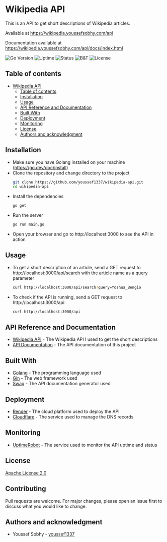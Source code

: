 # Wikipedia API
This is an API to get short descriptions of Wikipedia articles.

Available at https://wikipedia.youssefsobhy.com/api

Documentation available at https://wikipedia.youssefsobhy.com/api/docs/index.html

![Go Version](https://img.shields.io/github/go-mod/go-version/youssef1337/wikipedia-api)
![Uptime](https://img.shields.io/uptimerobot/ratio/m793223758-f73506a770999c5e13ade54f)
![Status](https://img.shields.io/uptimerobot/status/m793223758-f73506a770999c5e13ade54f)
![B&T](https://github.com/youssef1337/wikipedia-api/actions/workflows/build-and-run-tests.yaml/badge.svg)
![License](https://img.shields.io/badge/License-Apache%202.0-blue.svg)

## Table of contents
- [Wikipedia API](#wikipedia-api)
  - [Table of contents](#table-of-contents)
  - [Installation](#installation)
  - [Usage](#usage)
  - [API Reference and Documentation](#api-reference-and-documentation)
  - [Built With](#built-with)
  - [Deployment](#deployment)
  - [Monitoring](#monitoring)
  - [License](#license)
  - [Authors and acknowledgment](#authors-and-acknowledgment)

## Installation

- Make sure you have Golang installed on your machine (https://go.dev/doc/install)
- Clone the repository and change directory to the project
  ```bash
  git clone https://github.com/youssef1337/wikipedia-api.git
  cd wikipedia-api
  ```
- Install the dependencies
  ```bash
  go get
  ```
- Run the server
  ```bash
  go run main.go
  ```
- Open your browser and go to http://localhost:3000 to see the API in action

## Usage

- To get a short description of an article, send a GET request to http://localhost:3000/api/search with the article name as a query parameter
  ```bash
  curl http://localhost:3000/api/search?query=Yoshua_Bengio
  ```
- To check if the API is running, send a GET request to http://localhost:3000/api
  ```bash
  curl http://localhost:3000/api
  ```

## API Reference and Documentation
- [Wikipedia API](https://en.wikipedia.org/w/api.php) - The Wikipedia API I used to get the short descriptions
- [API Documentation](https://wikipedia.youssefsobhy.com/api/docs/index.html) - The API documentation of this project

## Built With
- [Golang](https://golang.org/) - The programming language used
- [Gin](https://github.com/gin-gonic/gin) - The web framework used
- [Swag](https://github.com/swaggo/swag) - The API documentation generator used

## Deployment
- [Render](https://render.com/) - The cloud platform used to deploy the API
- [Cloudflare](https://www.cloudflare.com/) - The service used to manage the DNS records

## Monitoring
- [UptimeRobot](https://uptimerobot.com/) - The service used to monitor the API uptime and status

## License
[Apache License 2.0](https://choosealicense.com/licenses/apache-2.0/)

## Contributing
Pull requests are welcome. For major changes, please open an issue first to discuss what you would like to change.

## Authors and acknowledgment
- Youssef Sobhy - [youssef1337](https://github.com/youssef1337)
